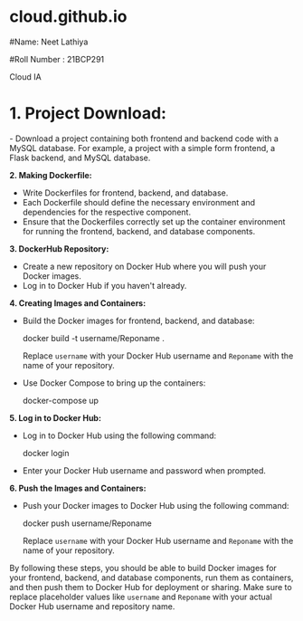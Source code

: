 # cloud.github.io

#Name: Neet Lathiya

#Roll Number : 21BCP291

Cloud IA

<h1>1. Project Download:</h1>
   - Download a project containing both frontend and backend code with a MySQL database. For example, a project with a simple form frontend, a Flask backend, and MySQL database.

**2. Making Dockerfile:**
   - Write Dockerfiles for frontend, backend, and database.
   - Each Dockerfile should define the necessary environment and dependencies for the respective component.
   - Ensure that the Dockerfiles correctly set up the container environment for running the frontend, backend, and database components.

**3. DockerHub Repository:**
   - Create a new repository on Docker Hub where you will push your Docker images.
   - Log in to Docker Hub if you haven't already.

**4. Creating Images and Containers:**
   - Build the Docker images for frontend, backend, and database:
     
     docker build -t username/Reponame .
     
     Replace `username` with your Docker Hub username and `Reponame` with the name of your repository.
   - Use Docker Compose to bring up the containers:
     
     docker-compose up
    

**5. Log in to Docker Hub:**
   - Log in to Docker Hub using the following command:
     
     docker login
    
   - Enter your Docker Hub username and password when prompted.

**6. Push the Images and Containers:**
   - Push your Docker images to Docker Hub using the following command:
   
     docker push username/Reponame
    
     Replace `username` with your Docker Hub username and `Reponame` with the name of your repository.

By following these steps, you should be able to build Docker images for your frontend, backend, and database components, run them as containers, and then push them to Docker Hub for deployment or sharing. Make sure to replace placeholder values like `username` and `Reponame` with your actual Docker Hub username and repository name.
